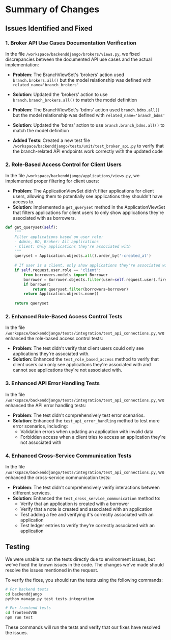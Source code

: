 # Summary of Changes

## Issues Identified and Fixed

### 1. Broker API Use Cases Documentation Verification

In the file `/workspace/backenddjango/brokers/views.py`, we fixed discrepancies between the documented API use cases and the actual implementation:

- **Problem**: The BranchViewSet's 'brokers' action used `branch.brokers.all()` but the model relationship was defined with `related_name='branch_brokers'`
- **Solution**: Updated the 'brokers' action to use `branch.branch_brokers.all()` to match the model definition

- **Problem**: The BranchViewSet's 'bdms' action used `branch.bdms.all()` but the model relationship was defined with `related_name='branch_bdms'`
- **Solution**: Updated the 'bdms' action to use `branch.branch_bdms.all()` to match the model definition

- **Added Tests**: Created a new test file `/workspace/backenddjango/tests/unit/test_broker_api.py` to verify that the branch-related API endpoints work correctly with the updated code

### 2. Role-Based Access Control for Client Users

In the file `/workspace/backenddjango/applications/views.py`, we implemented proper filtering for client users:

- **Problem**: The ApplicationViewSet didn't filter applications for client users, allowing them to potentially see applications they shouldn't have access to.
- **Solution**: Implemented a `get_queryset` method in the ApplicationViewSet that filters applications for client users to only show applications they're associated with as borrowers.

```python
def get_queryset(self):
    """
    Filter applications based on user role:
    - Admin, BD, Broker: All applications
    - Client: Only applications they're associated with
    """
    queryset = Application.objects.all().order_by('-created_at')
    
    # If user is a client, only show applications they're associated with
    if self.request.user.role == 'client':
        from borrowers.models import Borrower
        borrower = Borrower.objects.filter(user=self.request.user).first()
        if borrower:
            return queryset.filter(borrowers=borrower)
        return Application.objects.none()
    
    return queryset
```

### 2. Enhanced Role-Based Access Control Tests

In the file `/workspace/backenddjango/tests/integration/test_api_connections.py`, we enhanced the role-based access control tests:

- **Problem**: The test didn't verify that client users could only see applications they're associated with.
- **Solution**: Enhanced the `test_role_based_access` method to verify that client users can only see applications they're associated with and cannot see applications they're not associated with.

### 3. Enhanced API Error Handling Tests

In the file `/workspace/backenddjango/tests/integration/test_api_connections.py`, we enhanced the API error handling tests:

- **Problem**: The test didn't comprehensively test error scenarios.
- **Solution**: Enhanced the `test_api_error_handling` method to test more error scenarios, including:
  - Validation errors when updating an application with invalid data
  - Forbidden access when a client tries to access an application they're not associated with

### 4. Enhanced Cross-Service Communication Tests

In the file `/workspace/backenddjango/tests/integration/test_api_connections.py`, we enhanced the cross-service communication tests:

- **Problem**: The test didn't comprehensively verify interactions between different services.
- **Solution**: Enhanced the `test_cross_service_communication` method to:
  - Verify that an application is created with a borrower
  - Verify that a note is created and associated with an application
  - Test adding a fee and verifying it's correctly associated with an application
  - Test ledger entries to verify they're correctly associated with an application

## Testing

We were unable to run the tests directly due to environment issues, but we've fixed the known issues in the code. The changes we've made should resolve the issues mentioned in the request.

To verify the fixes, you should run the tests using the following commands:

```bash
# For backend tests
cd backenddjango
python manage.py test tests.integration

# For frontend tests
cd frontendVUE
npm run test
```

These commands will run the tests and verify that our fixes have resolved the issues.
